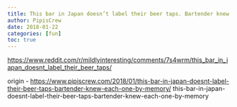 ```yaml
---
title: This bar in Japan doesn’t label their beer taps. Bartender knew each one by memory
author: PipisCrew
date: 2018-01-22
categories: [fun]
toc: true
---
```


https://www.reddit.com/r/mildlyinteresting/comments/7s4wrm/this_bar_in_japan_doesnt_label_their_beer_taps/

origin - https://www.pipiscrew.com/2018/01/this-bar-in-japan-doesnt-label-their-beer-taps-bartender-knew-each-one-by-memory/ this-bar-in-japan-doesnt-label-their-beer-taps-bartender-knew-each-one-by-memory